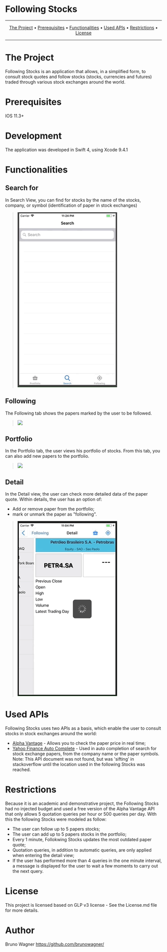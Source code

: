 # Following Stocks


-------
<p align="center">
    <a href="#the-Project">The Project</a> &bull;
    <a href="#prerequisites">Prerequisites</a> &bull;
    <a href="#functionalities">Functionalities</a> &bull;
    <a href="#used-APIs">Used APIs</a> &bull;
    <a href="#restrictions">Restrictions</a> &bull;
    <a href="#license">License</a>
    
</p>

-------

# The Project
Following Stocks is an application that allows, in a simplified form, to consult stock quotes and follow stocks (stocks, currencies and futures) traded through various stock exchanges around the world.

# Prerequisites
IOS 11.3+

# Development
The application was developed in Swift 4, using Xcode 9.4.1

# Functionalities

## Search for
In Search View, you can find for stocks by the name of the stocks, company, or symbol (identification of paper in stock exchanges)

> ![](SearchView320px.gif)

## Following
The Following tab shows the papers marked by the user to be followed.

> ![](FollowingView320px.gif)

## Portfolio
In the Portfolio tab, the user views his portfolio of stocks. From this tab, you can also add new papers to the portfolio.

> ![](PortfolioView320px.gif)

## Detail
In the Detail view, the user can check more detailed data of the paper quote. Within details, the user has an option of:

- Add or remove paper from the portfolio;
- mark or unmark the paper as "following".

> ![](DetailView320px.gif)

# Used APIs
Following Stocks uses two APIs as a basis, which enable the user to consult stocks in stock exchanges around the world:

 - [Alpha Vantage](https://www.alphavantage.co/) - Allows you to check the paper price in real time;
 - [Yahoo Finance Auto Complete](https://stackoverflow.com/questions/52390536/javascript-jquery-get-request-is-not-getting-data-or-returning-any-error) - Used in auto completion of search for stock exchange papers, from the company name or the paper symbols. Note: This API document was not found, but was 'sifting' in stackoverflow until the location used in the following Stocks was reached.

# Restrictions
Because it is an academic and demonstrative project, the Following Stocks had no injected budget and used a free version of the Alpha Vantage API that only allows  5 quotation queries per hour or 500 queries per day. With this the following Stocks were modeled as follow:

- The user can follow up to 5 papers stocks;
- The user can add up to 5 papers stocks in the portfolio;
- Every 1 minute, Follokwing Stocks updates the most outdated paper quote;
- Quotation queries, in addition to automatic queries, are only applied when entering the detail view;
- If the user has performed more than 4 queries in the one minute interval, a message is displayed for the user to wait a few moments to carry out the next query.

# License
This project is licensed based on GLP v3 license - See the License.md file for more details.

# Author
Bruno Wagner https://github.com/brunowagner/
